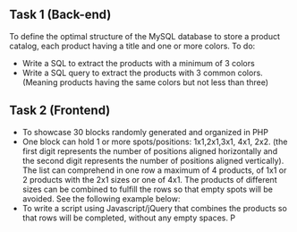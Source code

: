 ## Task 1 (Back-end)
To define the optimal structure of the MySQL database to store a product catalog, each product
having a title and one or more colors.
To do:
- Write a SQL to extract the products with a minimum of 3 colors
- Write a SQL query to extract the products with 3 common colors. (Meaning products
having the same colors but not less than three)
## Task 2 (Frontend)
 - To showcase 30 blocks randomly generated and organized in PHP
 - One block can hold 1 or more spots/positions: 1x1,2x1,3x1, 4x1, 2x2. (the first digit represents the number of positions aligned horizontally and the second digit represents
the number of positions aligned vertically).
The list can comprehend in one row a maximum of 4 products, of 1x1 or 2 products with
the 2x1 sizes or one of 4x1. The products of different sizes can be combined to fulfill the
rows so that empty spots will be avoided. See the following example below:
- To write a script using Javascript/jQuery that combines the products so that rows will be
completed, without any empty spaces. P
